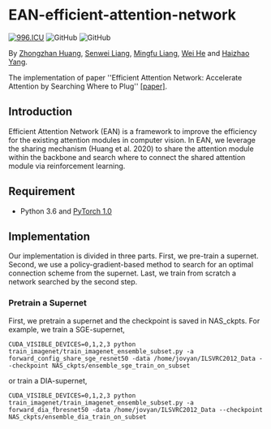 # EAN-efficient-attention-network
[![996.ICU](https://img.shields.io/badge/link-996.icu-red.svg)](https://996.icu) 
![GitHub](https://img.shields.io/github/license/gbup-group/DIANet.svg)
![GitHub](https://img.shields.io/badge/gbup-%E7%A8%B3%E4%BD%8F-blue.svg)

By [Zhongzhan Huang](https://github.com/dedekinds), [Senwei Liang](https://leungsamwai.github.io), [Mingfu Liang](https://github.com/wuyujack), [Wei He](https://github.com/erichhhhho) and [Haizhao Yang](https://haizhaoyang.github.io/).

The implementation of paper ''Efficient Attention Network: Accelerate Attention by Searching Where to Plug'' [[paper]](https://arxiv.org/). 

## Introduction
Efficient Attention Network (EAN) is a framework to improve the efficiency for the existing attention modules in computer vision. In EAN, we leverage the sharing mechanism (Huang et al. 2020) to share the attention module within the backbone and search where to connect the shared attention module via reinforcement learning. 

## Requirement
* Python 3.6 and [PyTorch 1.0](http://pytorch.org/)

## Implementation
Our implementation is divided in three parts. First, we pre-train a supernet. Second, we use a policy-gradient-based method to search for an optimal connection scheme from the supernet. Last, we train from scratch a network searched by the second step. 

### Pretrain a Supernet
First, we pretrain a supernet and the checkpoint is saved in NAS_ckpts. For example, we train a SGE-supernet, 
```
CUDA_VISIBLE_DEVICES=0,1,2,3 python train_imagenet/train_imagenet_ensemble_subset.py -a forward_config_share_sge_resnet50 -data /home/jovyan/ILSVRC2012_Data --checkpoint NAS_ckpts/ensemble_sge_train_on_subset
```
or train a DIA-supernet, 
```
CUDA_VISIBLE_DEVICES=0,1,2,3 python train_imagenet/train_imagenet_ensemble_subset.py -a forward_dia_fbresnet50 -data /home/jovyan/ILSVRC2012_Data --checkpoint NAS_ckpts/ensemble_dia_train_on_subset
```
